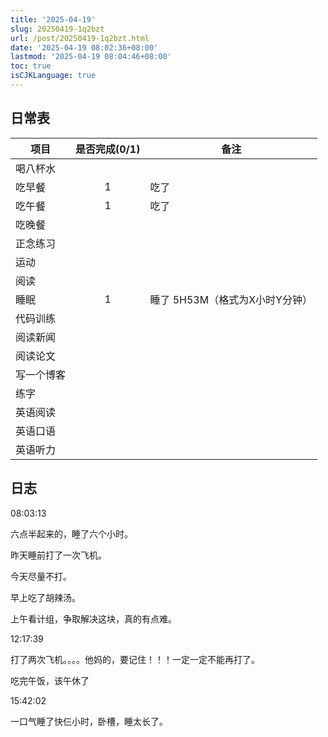 ```yaml
---
title: '2025-04-19'
slug: 20250419-1q2bzt
url: /post/20250419-1q2bzt.html
date: '2025-04-19 08:02:36+08:00'
lastmod: '2025-04-19 08:04:46+08:00'
toc: true
isCJKLanguage: true
---
```






## 日常表

|项目|是否完成(0/1)|备注|
| ------------| :-------------: | ---------------------------------|
|喝八杯水|||
|吃早餐|1|吃了|
|吃午餐|1|吃了|
|吃晚餐|||
|正念练习|||
|运动|||
|阅读|||
|睡眠|1|睡了  5H53M（格式为X小时Y分钟）|
|代码训练|||
|阅读新闻|||
|阅读论文|||
|写一个博客|||
|练字|||
|英语阅读|||
|英语口语|||
|英语听力|||

## 日志

08:03:13

六点半起来的，睡了六个小时。

昨天睡前打了一次飞机。

今天尽量不打。

早上吃了胡辣汤。

上午看计组，争取解决这块，真的有点难。

12:17:39

打了两次飞机。。。。他妈的，要记住！！！一定一定不能再打了。

吃完午饭，该午休了

15:42:02

一口气睡了快仨小时，卧槽，睡太长了。

